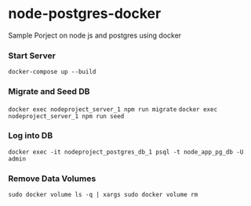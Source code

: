 # node-postgres-docker
Sample Porject on node js and postgres using docker

### Start Server
`docker-compose up --build`

### Migrate and Seed DB
`docker exec nodeproject_server_1 npm run migrate`
`docker exec nodeproject_server_1 npm run seed`

### Log into DB
`docker exec -it nodeproject_postgres_db_1 psql -t node_app_pg_db -U admin`

### Remove Data Volumes
`sudo docker volume ls -q | xargs sudo docker volume rm`
